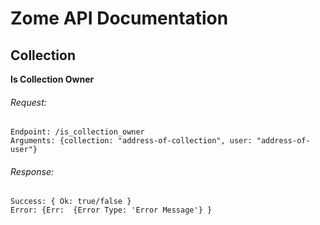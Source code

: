# Zome API Documentation
## Collection

**Is Collection Owner**
###### Request:
```
Endpoint: /is_collection_owner
Arguments: {collection: "address-of-collection", user: "address-of-user"}
```

###### Response:
```
Success: { Ok: true/false }
Error: {Err:  {Error Type: 'Error Message'} }